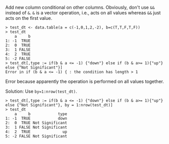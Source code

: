 Add new column conditional on other columns. Obviously, don't use `&&` instead of `&`. `&` is a vector operation, i.e., acts on all values whereas `&&` just acts on the first value.

```
> test_dt <- data.table(a = c(-1,0,1,2,-2), b=c(T,T,F,T,F))
> test_dt
    a     b
1: -1  TRUE
2:  0  TRUE
3:  1 FALSE
4:  2  TRUE
5: -2 FALSE
> test_dt[,type := if(b & a <= -1) {"down"} else if (b & a>= 1){"up"} else {"Not Significant"}]
Error in if (b & a <= -1) { : the condition has length > 1
```
Error because apparently the operation is performed on all values together. 

Solution: Use `by=1:nrow(test_dt)`. 

```
> test_dt[,type := if(b & a <= -1) {"down"} else if (b & a>= 1){"up"} else {"Not Significant"}, by = 1:nrow(test_dt)]
> test_dt
    a     b            type
1: -1  TRUE            down
2:  0  TRUE Not Significant
3:  1 FALSE Not Significant
4:  2  TRUE              up
5: -2 FALSE Not Significant
```

